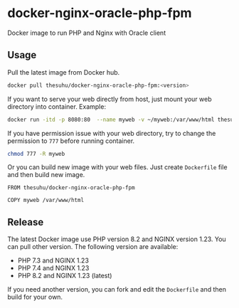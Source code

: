 # docker-nginx-oracle-php-fpm
Docker image to run PHP and Nginx with Oracle client

## Usage

Pull the latest image from Docker hub.

```sh
docker pull thesuhu/docker-nginx-oracle-php-fpm:<version>
```

If you want to serve your web directly from host, just mount your web directory into container. Example:

```sh
docker run -itd -p 8080:80  --name myweb -v ~/myweb:/var/www/html thesuhu/docker-nginx-oracle-php-fpm:<version>
```

If you have permission issue with your web directory, try to change the permission to `777` before running container.

```sh
chmod 777 -R myweb
```

Or you can build new image with your web files. Just create `Dockerfile` file and then build new image.

```
FROM thesuhu/docker-nginx-oracle-php-fpm

COPY myweb /var/www/html
```

## Release

The latest Docker image use PHP version 8.2 and NGINX version 1.23. You can pull other version. The following version are available:

- PHP 7.3 and NGINX 1.23
- PHP 7.4 and NGINX 1.23
- PHP 8.2 and NGINX 1.23 (latest)

If you need another version, you can fork and edit the `Dockerfile` and then build for your own.
